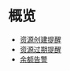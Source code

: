 # 概览

* [资源创建提醒](/remind/notification)
* [资源过期提醒](/remind/overduealarm)
* [余额告警](/remind/shortbalancealarm)
